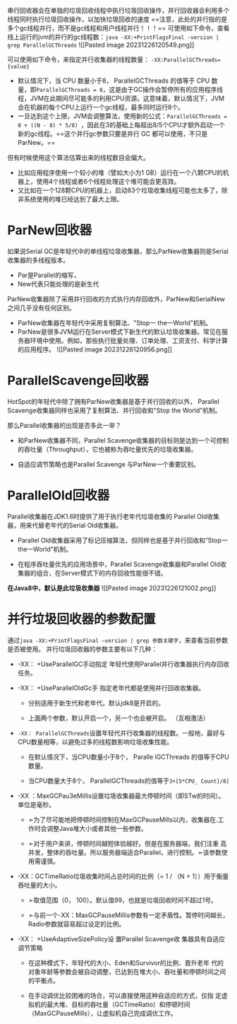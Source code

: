 串行回收器会在单独的垃圾回收线程中执行垃圾回收操作，并行回收器会利用多个线程同时执行垃圾回收操作，以加快垃圾回收的速度
==注意，此处的并行指的是多个gc线程并行，而不是gc线程和用户线程并行！！！==
可使用如下命令，查看线上运行的jvm的并行的gc线程数：`java -XX:+PrintFlagsFinal -version | grep ParallelGCThreads`
![[Pasted image 20231226120549.png]]

可以使用如下命令，来指定并行收集器的线程数量： `-XX:ParallelGCThreads={value}`

- 默认情况下，当 CPU 数量小于8， ParallelGCThreads 的值等于 CPU 数量，即`ParallelGCThreads = 8`，这是由于GC操作会暂停所有的应用程序线程，JVM在此期间尽可能多的利用CPU资源。这意味着，默认情况下，JVM会在机器的每个CPU上运行一个gc线程，最多同时运行8个。
- 一旦达到这个上限，JVM会调整算法，使用新的公式：`ParallelGCThreads = 8 + ((N - 8) * 5/8) `，因此在3的基础上每超出8/5个CPU才额外启动一个新的gc线程。==这个并行gc参数只要是并行 GC 都可以使用，不只是 ParNew。==


但有时候使用这个算法估算出来的线程数目会偏大。
- 比如应用程序使用一个较小的堆（譬如大小为1 GB）运行在一个八颗CPU的机器上，使用4个线程或者6个线程处理这个堆可能会更高效。
- 又比如在一个128颗CPU的机器上，启动83个垃圾收集线程可能也太多了，除非系统使用的堆已经达到了最大上限。

# ParNew回收器

如果说Serial GC是年轻代中的单线程垃圾收集器，那么ParNew收集器则是Serial收集器的多线程版本。
- Par是Parallel的缩写，
- New代表只能处理的是新生代

ParNew收集器除了采用并行回收的方式执行内存回收外，ParNew和SerialNew之间几乎没有任何区别。

- ParNew收集器在年轻代中采用复制算法、"Stop一 the一World"机制。
- ParNew是很多JVM运行在Server模式下新生代的默认垃圾收集器。常见在服务器环境中使用。例如，那些执行批量处理、订单处理、工资支付、科学计算的应用程序。
![[Pasted image 20231226120956.png]]

# ParallelScavenge回收器

HotSpot的年轻代中除了拥有ParNew收集器是基于并行回收的以外， Parallel Scavenge收集器同样也采用了复制算法、并行回收和"Stop the World"机制。

那么Parallel收集器的出现是否多此一举？

- 和ParNew收集器不同，Parallel Scavenge收集器的目标则是达到一个可控制的吞吐量（Throughput），它也被称为吞吐量优先的垃圾收集器。
    
- 自适应调节策略也是Parallel Scavenge 与ParNew一个重要区别。
    

# ParallelOld回收器

Parallel收集器在JDK1.6时提供了用于执行老年代垃圾收集的 Parallel Old收集器，用来代替老年代的Serial Old收集器。

- Parallel Old收集器采用了标记压缩算法，但同样也是基于并行回收和”Stop一the一World"机制。
    
- 在程序吞吐量优先的应用场景中，Parallel Scavenge收集器和Parallel Old收集器的组合，在Server模式下的内存回收性能很不错。
    

**在Java8中，默认是此垃圾收集器**
![[Pasted image 20231226121002.png]]

# 并行垃圾回收器的参数配置

通过`java -XX:+PrintFlagsFinal –version | grep 参数关键字`，来查看当前参数是否被使用。
并行垃圾回收器的参数主要有以下几种：

- -XX： +UseParallelGC手动指定 年轻代使用Parallel并行收集器执行内存回收任务。
    
- -XX： +UseParallelOldGc手 指定老年代都是使用并行回收收集器。
    
    - 分别适用于新生代和老年代。默认jdk8是开启的。
        
    - 上面两个参数，默认开启一个，另一个也会被开启。 （互相激活）
        
- `-XX： ParallelGCThreads`设置年轻代并行收集器的线程数。一般地，最好与CPU数量相等，以避免过多的线程数影响垃圾收集性能。
    
    - 在默认情况下，当CPU数量小于8个， Paralle lGCThreads 的值等于CPU数量。
        
    - 当CPU数量大于8个， ParallelGCThreads的值等于`3+[5*CPU_ Count]/8]`
        
- -XX ：MaxGCPau3eMillis设置垃圾收集器最大停顿时间（即STw的时间）。单位是毫秒。
    
    - ➢为了尽可能地把停顿时间控制在MaxGCPauseMills以内，收集器在.工作时会调整Java堆大小或者其他一些参数。
        
    - ➢对于用户来讲，停顿时间越短体验越好。但是在服务器端，我们注重 高并发，整体的吞吐量。所以服务器端适合Parallel，进行控制。➢该参数使用需谨慎。
        
- -XX：GCTimeRatio垃圾收集时间占总时间的比例（= 1 / （N + 1））用于衡量吞吐量的大小。
    
    - ➢取值范围（0， 100）。默认值99，也就是垃圾回收时间不超过1号。
        
    - ➢与前一个-XX：MaxGCPauseMillis参数有一定矛盾性。暂停时间越长，Radio参数就容易超过设定的比例。
        
- -XX： +UseAdaptiveSizePolicy设 置Parallel Scavenge收 集器具有自适应调节策略
    
    - 在这种模式下，年轻代的大小、Eden和Survivor的比例、晋升老年 代的对象年龄等参数会被自动调整，已达到在堆大小、吞吐量和停顿时间之间的平衡点。
        
    - 在手动调优比较困难的场合，可以直接使用这种自适应的方式，仅指 定虚拟机的最大堆、目标的吞吐量（GCTimeRatio）和停顿时间（MaxGCPauseMills），让虚拟机自己完成调优工作。